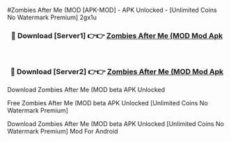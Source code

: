 #Zombies After Me (MOD [APK-MOD] - APK Unlocked - [Unlimited Coins No Watermark Premium] 2gx1u



<div align="center">

<h3>🔴 Download [Server1] 👉👉 <a href="https://momento.my/?title=Zombies_After_Me_(MOD">Zombies After Me (MOD Mod Apk</a></h3><br>

<h3>🔴 Download [Server2] 👉👉 <a href="https://momento.my/?title=Zombies_After_Me_(MOD">Zombies After Me (MOD Mod Apk</a></h3>
</div>



Download Zombies After Me (MOD beta APK Unlocked

Free Zombies After Me (MOD beta APK Unlocked [Unlimited Coins No Watermark Premium]

Download Zombies After Me (MOD beta APK Unlocked [Unlimited Coins No Watermark Premium] Mod For Android
